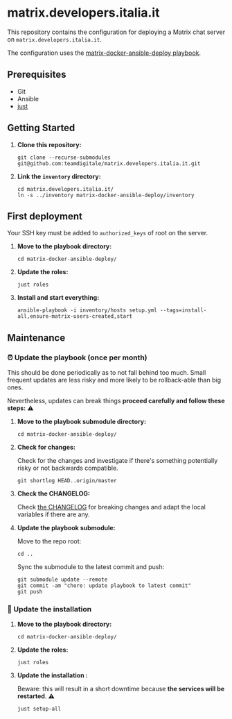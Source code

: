 # matrix.developers.italia.it

This repository contains the configuration for deploying a Matrix chat server on `matrix.developers.italia.it`.

The configuration uses the [matrix-docker-ansible-deploy playbook](https://github.com/spantaleev/matrix-docker-ansible-deploy).

## Prerequisites

- Git
- Ansible
- [just](https://github.com/casey/just)

## Getting Started

1. **Clone this repository:**
   ```console
   git clone --recurse-submodules git@github.com:teamdigitale/matrix.developers.italia.it.git
   ```

2. **Link the `inventory` directory:**
   ```console
   cd matrix.developers.italia.it/
   ln -s ../inventory matrix-docker-ansible-deploy/inventory
   ```

## First deployment

Your SSH key must be added to `authorized_keys` of root on the server.

1. **Move to the playbook directory:**
   ```console
   cd matrix-docker-ansible-deploy/
   ```

2. **Update the roles:**
   ```console
   just roles
   ```

3. **Install and start everything:**
   ```console
   ansible-playbook -i inventory/hosts setup.yml --tags=install-all,ensure-matrix-users-created,start
   ```

## Maintenance

### ⏰ Update the playbook (once per month)

This should be done periodically as to not fall behind too much. Small frequent updates are
less risky and more likely to be rollback-able than big ones.

Nevertheless, updates can break things **proceed carefully and follow these steps:** ⚠️

1. **Move to the playbook submodule directory:**
   ```console
   cd matrix-docker-ansible-deploy/
   ```

2. **Check for changes:**

   Check for the changes and investigate if there's something potentially risky or
   not backwards compatible.

   ```console
   git shortlog HEAD..origin/master
   ```

4. **Check the CHANGELOG:**

   Check [the CHANGELOG](https://github.com/spantaleev/matrix-docker-ansible-deploy/blob/master/CHANGELOG.md) for
   breaking changes and adapt the local variables if there are any.


5. **Update the playbook submodule:**

   Move to the repo root:
   ```console
   cd ..
   ```

   Sync the submodule to the latest commit and push:
   ```console
   git submodule update --remote
   git commit -am "chore: update playbook to latest commit"
   git push
   ```

### 🔄 Update the installation

1. **Move to the playbook directory:**
   ```console
   cd matrix-docker-ansible-deploy/
   ```

2. **Update the roles:**
   ```console
   just roles
   ```

3. **Update the installation :**

   Beware: this will result in a short downtime because **the services will be restarted**. ⚠️

   ```console
   just setup-all
   ```

